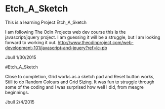 # Etch_A_Sketch
This is a learning Project Etch_A_Sketch

I am following The Odin Projects  web dev course this is the javascript/jquery project. I am guessing it will be a struggle, but I am looking forward to working it out.
http://www.theodinproject.com/web-development-101/javascript-and-jquery?ref=lc-pb

Jbull 1/30/2015

#Etch_A_Sketch

Close to completion, Grid works as a sketch pad and Reset button works, Still to do Random Colours and Grid Sizing.
It was fun to struggle through some of the coding and I was surprised how well I did, from meagre beginnings.

Jbull 2/4/2015